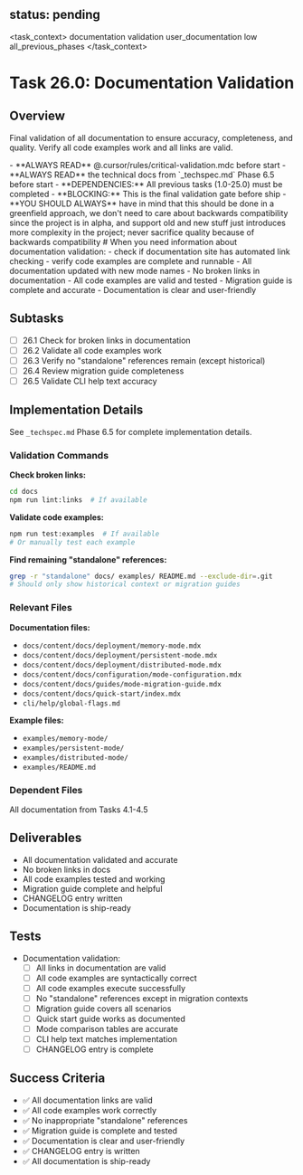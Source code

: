 ## status: pending

<task_context>
<domain>documentation</domain>
<type>validation</type>
<scope>user_documentation</scope>
<complexity>low</complexity>
<dependencies>all_previous_phases</dependencies>
</task_context>

# Task 26.0: Documentation Validation

## Overview

Final validation of all documentation to ensure accuracy, completeness, and quality. Verify all code examples work and all links are valid.

<critical>
- **ALWAYS READ** @.cursor/rules/critical-validation.mdc before start
- **ALWAYS READ** the technical docs from `_techspec.md` Phase 6.5 before start
- **DEPENDENCIES:** All previous tasks (1.0-25.0) must be completed
- **BLOCKING:** This is the final validation gate before ship
- **YOU SHOULD ALWAYS** have in mind that this should be done in a greenfield approach, we don't need to care about backwards compatibility since the project is in alpha, and support old and new stuff just introduces more complexity in the project; never sacrifice quality because of backwards compatibility
</critical>

<research>
# When you need information about documentation validation:
- check if documentation site has automated link checking
- verify code examples are complete and runnable
</research>

<requirements>
- All documentation updated with new mode names
- No broken links in documentation
- All code examples are valid and tested
- Migration guide is complete and accurate
- Documentation is clear and user-friendly
</requirements>

## Subtasks

- [ ] 26.1 Check for broken links in documentation
- [ ] 26.2 Validate all code examples work
- [ ] 26.3 Verify no "standalone" references remain (except historical)
- [ ] 26.4 Review migration guide completeness
- [ ] 26.5 Validate CLI help text accuracy

## Implementation Details

See `_techspec.md` Phase 6.5 for complete implementation details.

### Validation Commands

**Check broken links:**
```bash
cd docs
npm run lint:links  # If available
```

**Validate code examples:**
```bash
npm run test:examples  # If available
# Or manually test each example
```

**Find remaining "standalone" references:**
```bash
grep -r "standalone" docs/ examples/ README.md --exclude-dir=.git
# Should only show historical context or migration guides
```

### Relevant Files

**Documentation files:**
- `docs/content/docs/deployment/memory-mode.mdx`
- `docs/content/docs/deployment/persistent-mode.mdx`
- `docs/content/docs/deployment/distributed-mode.mdx`
- `docs/content/docs/configuration/mode-configuration.mdx`
- `docs/content/docs/guides/mode-migration-guide.mdx`
- `docs/content/docs/quick-start/index.mdx`
- `cli/help/global-flags.md`

**Example files:**
- `examples/memory-mode/`
- `examples/persistent-mode/`
- `examples/distributed-mode/`
- `examples/README.md`

### Dependent Files

All documentation from Tasks 4.1-4.5

## Deliverables

- All documentation validated and accurate
- No broken links in docs
- All code examples tested and working
- Migration guide complete and helpful
- CHANGELOG entry written
- Documentation is ship-ready

## Tests

- Documentation validation:
  - [ ] All links in documentation are valid
  - [ ] All code examples are syntactically correct
  - [ ] All code examples execute successfully
  - [ ] No "standalone" references except in migration contexts
  - [ ] Migration guide covers all scenarios
  - [ ] Quick start guide works as documented
  - [ ] Mode comparison tables are accurate
  - [ ] CLI help text matches implementation
  - [ ] CHANGELOG entry is complete

## Success Criteria

- ✅ All documentation links are valid
- ✅ All code examples work correctly
- ✅ No inappropriate "standalone" references
- ✅ Migration guide is complete and tested
- ✅ Documentation is clear and user-friendly
- ✅ CHANGELOG entry is written
- ✅ All documentation is ship-ready
